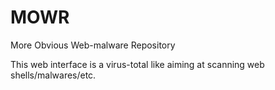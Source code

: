 # MOWR
More Obvious Web-malware Repository

This web interface is a virus-total like aiming at scanning web shells/malwares/etc.
